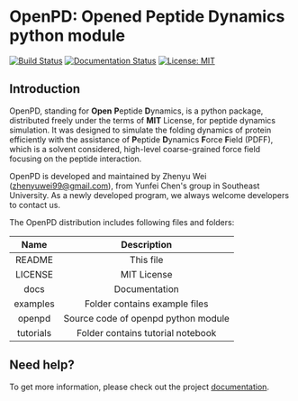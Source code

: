 # OpenPD: Opened Peptide Dynamics python module

[![Build Status](https://travis-ci.org/zhenyuwei99/openpd.svg?branch=main)](https://travis-ci.org/zhenyuwei99/openpd)
[![Documentation Status](https://readthedocs.org/projects/openpd/badge/?version=latest)](https://openpd.net/en/latest/?badge=latest) 
[![License: MIT](https://img.shields.io/badge/License-MIT-yellow.svg)](https://opensource.org/licenses/MIT)
 
## Introduction

OpenPD, standing for **Open** **P**eptide **D**ynamics, is a python package, distributed freely under the terms of
**MIT** License, for peptide dynamics simulation. It was designed to simulate the folding dynamics of protein efficiently with the assistance of **P**eptide **D**ynamics **F**orce **F**ield (PDFF), which is a solvent considered, high-level coarse-grained force field focusing on the peptide interaction. 

OpenPD is developed and maintained by Zhenyu Wei (zhenyuwei99@gmail.com), from Yunfei Chen's group in Southeast University. As a newly developed program, we always welcome developers to contact us.

The OpenPD distribution includes following files and folders:

|   Name    |             Description             |
| :-------: | :---------------------------------: |
|  README   |              This file              |
|  LICENSE  |             MIT License             |
|   docs    |            Documentation            |
| examples  |    Folder contains example files    |
|  openpd   | Source code of openpd python module |
| tutorials |  Folder contains tutorial notebook  |

## Need help?

To get more information, please check out the project [documentation](https://openpd.net/en/latest).